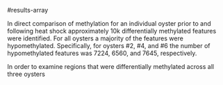 #results-array

In direct comparison of methylation for an individual oyster prior to and following heat shock approximately 10k differentially methylated features were identified.  For all oysters a majority of the features were hypomethylated. Specifically, for oysters #2, #4, and #6 the number of hypomethylated features was 7224, 6560, and 7645, respectively. 

In order to examine regions that were differentially methylated across all three oysters


